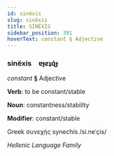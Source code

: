 ```yaml
---
id: sinëxis
slug: sinëxis
title: SİNËXİS
sidebar_position: 391
hoverText: constant § Adjective
---
```


### sinëxis&emsp;<span kind="abugida">ɐɟƨʇɋ́ɟ</span>

*constant* **§** Adjective

**Verb**: to be constant/stable

**Noun**: constantness/stability

**Modifier**: constant/stable

Greek συνεχής synechís /si.neˈçis/

*Hellenic Language Family*